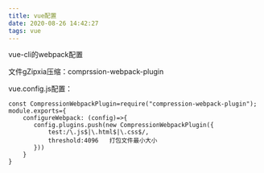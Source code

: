```yaml
---
title: vue配置
date: 2020-08-26 14:42:27
tags: vue
---
```


vue-cli的webpack配置

文件gZipxia压缩：comprssion-webpack-plugin

vue.config.js配置：

```
const CompressionWebpackPlugin=require("compression-webpack-plugin");
module.exports={
    configureWebpack: (config)=>{
       config.plugins.push(new CompressionWebpackPlugin({
           test:/\.js$|\.html$|\.css$/,
           threshold:4096   打包文件最小大小
       }))
    } 
}
```

